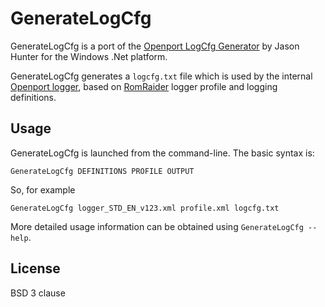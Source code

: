 # GenerateLogCfg

GenerateLogCfg is a port of the [Openport LogCfg Generator](https://github.com/hunterjm/openport-logcfg/)
by Jason Hunter for the Windows .Net platform.

GenerateLogCfg generates a `logcfg.txt` file which is used by the internal
[Openport logger](http://www.tactrix.com/), based on
[RomRaider](http://www.romraider.com/) logger profile and logging definitions.

## Usage

GenerateLogCfg is launched from the command-line.  The basic syntax is:

```
GenerateLogCfg DEFINITIONS PROFILE OUTPUT
```

So, for example

```
GenerateLogCfg logger_STD_EN_v123.xml profile.xml logcfg.txt
```

More detailed usage information can be obtained using `GenerateLogCfg --help`.

## License

BSD 3 clause